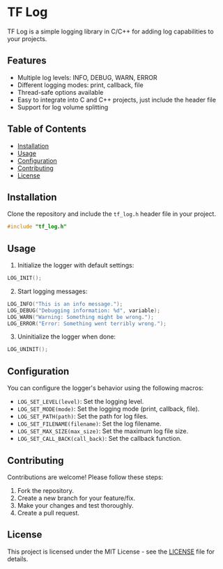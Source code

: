 # TF Log

TF Log is a simple logging library in C/C++ for adding log capabilities to your projects.

## Features

- Multiple log levels: INFO, DEBUG, WARN, ERROR
- Different logging modes: print, callback, file
- Thread-safe options available
- Easy to integrate into C and C++ projects, just include the header file
- Support for log volume splitting

## Table of Contents

- [Installation](#installation)
- [Usage](#usage)
- [Configuration](#configuration)
- [Contributing](#contributing)
- [License](#license)

## Installation

Clone the repository and include the `tf_log.h` header file in your project.

```c
#include "tf_log.h"
```

## Usage

1. Initialize the logger with default settings:

```c
LOG_INIT();
```

2. Start logging messages:

```c
LOG_INFO("This is an info message.");
LOG_DEBUG("Debugging information: %d", variable);
LOG_WARN("Warning: Something might be wrong.");
LOG_ERROR("Error: Something went terribly wrong.");
```

3. Uninitialize the logger when done:

```c
LOG_UNINIT();
```

## Configuration

You can configure the logger's behavior using the following macros:

- `LOG_SET_LEVEL(level)`: Set the logging level.
- `LOG_SET_MODE(mode)`: Set the logging mode (print, callback, file).
- `LOG_SET_PATH(path)`: Set the path for log files.
- `LOG_SET_FILENAME(filename)`: Set the log filename.
- `LOG_SET_MAX_SIZE(max_size)`: Set the maximum log file size.
- `LOG_SET_CALL_BACK(call_back)`: Set the callback function.

## Contributing

Contributions are welcome! Please follow these steps:

1. Fork the repository.
2. Create a new branch for your feature/fix.
3. Make your changes and test thoroughly.
4. Create a pull request.

## License

This project is licensed under the MIT License - see the [LICENSE](LICENSE) file for details.
```